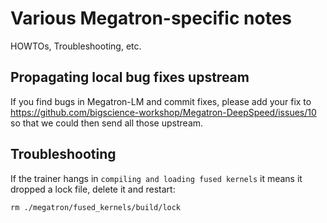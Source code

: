 # Various Megatron-specific notes

HOWTOs, Troubleshooting, etc.


## Propagating local bug fixes upstream

If you find bugs in Megatron-LM and commit fixes, please add your fix to https://github.com/bigscience-workshop/Megatron-DeepSpeed/issues/10 so that we could then send all those upstream.


## Troubleshooting

If the trainer hangs in `compiling and loading fused kernels` it means it dropped a lock file, delete it and restart:

```
rm ./megatron/fused_kernels/build/lock
```

